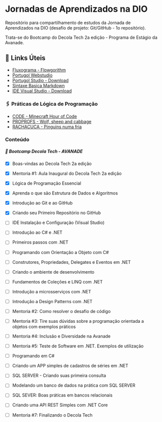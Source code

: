 # Jornadas de Aprendizados na DIO
Repositório para compartilhamento de estudos da Jornada de Aprendizados na DIO (desafio de projeto: Git/GitHub -  1o repositório).

Trata-se do Bootcamp do Decola Tech 2a edição - Programa de Estágio da Avanade.



## :link: Links Úteis
- [Fluxograma - Flowgorithm](http://www.flowgorithm.org)
- [Portugol Webstudio](https://portugol-webstudio.cubos.io/ide)
- [Portugol Studio - Download](https://github.com/UNIVALI-LITE/Portugol-Studio/releases/)
- [Sintaxe Basica Markdown](https://www.markdownguide.org/basic-syntax/)
- [IDE Visual Studio - Download](https://visualstudio.microsoft.com/pt-br/downloads/)

### 🖇️ Práticas de Lógica de Programação
- [CODE - Minecraft Hour of Code](https://studio.code.org/s/mc/stage/1/puzzle/1)
- [PROPROFS - Wolf, sheep and cabbage](https://www.proprofs.com/games/wolf-sheep-and-cabbage/)
- [RACHACUCA - Pinguins numa fria](https://rachacuca.com.br/jogos/pinguins-numa-fria/)

### Conteúdo

##### 🚩 Bootcamp  Decola Tech - AVANADE

- [x] Boas-vindas ao Decola Tech 2a edição

- [x] Mentoria #1: Aula Inaugural do Decola Tech 2a edição

- [x] Lógica de Programação Essencial

- [x] Aprenda o que são Estrutura de Dados e Algoritmos

- [x] Introdução ao Git e ao GitHub

- [x] Criando seu Primeiro Repositório no GitHub

- [ ] IDE Instalação e Configuração (Visual Studio)

- [ ] Introdução ao C# e .NET

- [ ] Primeiros passos com .NET

- [ ] Programando com Orientação a Objeto com C#

- [ ] Construtores, Propriedades, Delegates e Eventos em .NET

- [ ] Criando o ambiente de desenvolvimento

- [ ] Fundamentos de Coleções e LINQ com .NET

- [ ] Introdução a microsserviços com .NET

- [ ] Introdução a Design Patterns com .NET

- [ ] Mentoria #2: Como resolver o desafio de código

- [ ] Mentoria #3: Tire suas dúvidas sobre a programação orientada a objetos com exemplos práticos

- [ ] Mentoria #4: Inclusão e Diversidade na Avanade

- [ ] Mentoria #5: Teste de Software em .NET. Exemplos de utilização

- [ ] Programando em C#

- [ ] Criando um APP simples de cadastros de séries em .NET

- [ ] SQL SERVER - Criando suas primeira consulta

- [ ] Modelando um banco de dados na prática com SQL SERVER

- [ ] SQL SEVER: Boas práticas em bancos relacionais

- [ ] Criando uma API REST Simples com .NET Core

- [ ] Mentoria #7: Finalizando o Decola Tech

  





